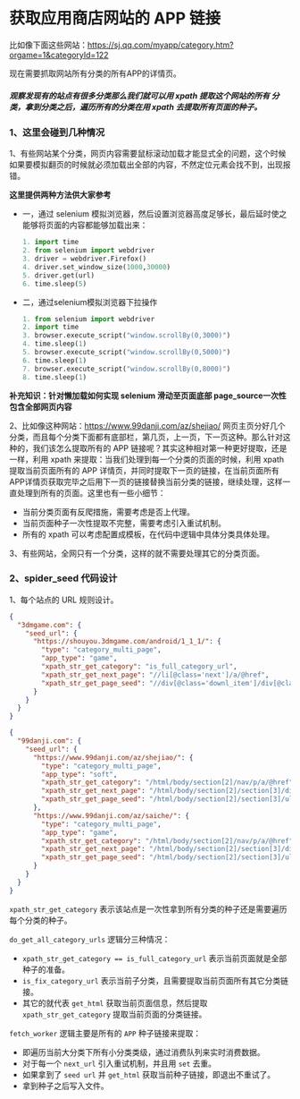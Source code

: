 # 获取应用商店网站的 APP 链接

比如像下面这些网站：https://sj.qq.com/myapp/category.htm?orgame=1&categoryId=122

现在需要抓取网站所有分类的所有APP的详情页。

##### 观察发现有的站点有很多分类那么我们就可以用 xpath 提取这个网站的所有 分类，拿到分类之后，遍历所有的分类在用 xpath 去提取所有页面的种子。

### 1、这里会碰到几种情况

1、有些网站某个分类，网页内容需要鼠标滚动加载才能显式全的问题，这个时候如果要模拟翻页的时候就必须加载出全部的内容，不然定位元素会找不到，出现报错。

**这里提供两种方法供大家参考**

- 一，通过 selenium 模拟浏览器，然后设置浏览器高度足够长，最后延时使之能够将页面的内容都能够加载出来：

  ```python
  1. import time
  2. from selenium import webdriver
  3. driver = webdriver.Firefox()
  4. driver.set_window_size(1000,30000)
  5. driver.get(url)
  6. time.sleep(5)
  ```

- 二，通过selenium模拟浏览器下拉操作

  ```python
  1. from selenium import webdriver
  2. import time
  3. browser.execute_script("window.scrollBy(0,3000)")
  4. time.sleep(1)
  5. browser.execute_script("window.scrollBy(0,5000)")
  6. time.sleep(1)
  7. browser.execute_script("window.scrollBy(0,8000)")
  8. time.sleep(1)
  ```

**补充知识：针对懒加载如何实现 selenium 滑动至页面底部 page_source一次性包含全部网页内容**

2、比如像这种网站：https://www.99danji.com/az/shejiao/  网页主页分好几个分类，而且每个分类下面都有底部栏，第几页，上一页，下一页这种。那么针对这种的，我们该怎么提取所有的 APP 链接呢？其实这种相对第一种更好提取，还是一样，利用 xpath 来提取：当我们处理到每一个分类的页面的时候，利用 xpath 提取当前页面所有的 APP 详情页，并同时提取下一页的链接，在当前页面所有APP详情页获取完毕之后用下一页的链接替换当前分类的链接，继续处理，这样一直处理到所有的页面。这里也有一些小细节：

- 当前分类页面有反爬措施，需要考虑是否上代理。
- 当前页面种子一次性提取不完整，需要考虑引入重试机制。
- 所有的 xpath 可以考虑配置成模板，在代码中逻辑中具体分类具体处理。

3、有些网站，全网只有一个分类，这样的就不需要处理其它的分类页面。 

### 2、spider_seed 代码设计

1、每个站点的 URL 规则设计。

```json
{
  "3dmgame.com": {
    "seed_url": {
      "https://shouyou.3dmgame.com/android/1_1_1/": {
        "type": "category_multi_page",
        "app_type": "game",
        "xpath_str_get_category": "is_full_category_url",
        "xpath_str_get_next_page": "//li[@class='next']/a/@href",
        "xpath_str_get_page_seed": "//div[@class='downl_item']/div[@class='item']/div/a[1]/@href"
      }
    }
  }
}

{
  "99danji.com": {
    "seed_url": {
      "https://www.99danji.com/az/shejiao/": {
        "type": "category_multi_page",
        "app_type": "soft",
        "xpath_str_get_category": "/html/body/section[2]/nav/p/a/@href",
        "xpath_str_get_next_page": "/html/body/section[2]/section[3]/div/div/a[position()>1 and @class='a1' and contains(text(),'下一页')]/@href",
        "xpath_str_get_page_seed": "/html/body/section[2]/section[3]/ul/li/a/@href"
      },
      "https://www.99danji.com/az/saiche/": {
        "type": "category_multi_page",
        "app_type": "game",
        "xpath_str_get_category": "/html/body/section[2]/nav/p/a/@href",
        "xpath_str_get_next_page": "/html/body/section[2]/section[3]/div/div/a[position()>1 and @class='a1' and contains(text(),'下一页')]/@href",
        "xpath_str_get_page_seed": "/html/body/section[2]/section[3]/ul/li/a/@href"
      }
    }
  }
}
```

`xpath_str_get_category`  表示该站点是一次性拿到所有分类的种子还是需要遍历每个分类的种子。

`do_get_all_category_urls` 逻辑分三种情况：

- `xpath_str_get_category == is_full_category_url` 表示当前页面就是全部种子的准备。
- `is_fix_category_url` 表示当前子分类，且需要提取当前页面所有其它分类链接。
- 其它的就代表 `get_html` 获取当前页面信息，然后提取 `xpath_str_get_category` 提取当前页面的分类链接。

`fetch_worker` 逻辑主要是所有的 `APP`  种子链接来提取：

- 即遍历当前大分类下所有小分类类级，通过消费队列来实时消费数据。
- 对于每一个 `next_url`  引入重试机制，并且用 `set` 去重。
- 如果拿到了 `seed url` 并 `get_html` 获取当前种子链接，即退出不重试了。
- 拿到种子之后写入文件。

